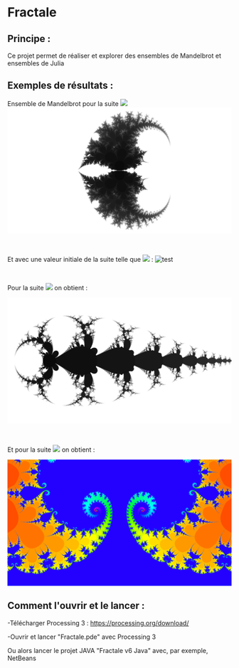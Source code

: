 # Fractale

## Principe :
Ce projet permet de réaliser et explorer des ensembles de Mandelbrot et ensembles de Julia

## Exemples de résultats :

Ensemble de Mandelbrot pour la suite <img src="https://latex.codecogs.com/gif.latex?z_{n+1}=cos(z_n)+1/c" /> 
![test](Fractale-Mandelbrot/Resultat/Fractale-2013-221111112000110.png)

<br />

Et avec une valeur initiale de la suite telle que <img src="https://latex.codecogs.com/gif.latex?z_{0}=2.5e^{i\theta}" /> :
![test](Fractale-Mandelbrot/Resultat/FractaleMandelbrotSuite2-720i-r=2500.gif)

<br />

Pour la suite <img src="https://latex.codecogs.com/gif.latex?z_{n+1}=sh(\frac{z_n}{c})+ch(\frac{z_n}{c})" /> on obtient :

![test](Fractale-Mandelbrot/Resultat/Fractale-85881-2,2,1,1,1,1,0,1,1,1,0,0,23.png)

<br />

Et pour la suite <img src="https://latex.codecogs.com/gif.latex?z_{n+1}=\frac{sin(z_n)}{c+1}+c" /> on obtient :

![test](Fractale-Mandelbrot/Resultat/Fractale-j-74311-2,2,1,1,1,1,0,1,1,1,244,0,24,,6,,244,170,1,0.268.png)

## Comment l'ouvrir et le lancer :
-Télécharger Processing 3 : https://processing.org/download/

-Ouvrir et lancer "Fractale.pde" avec Processing 3



Ou alors lancer le projet JAVA "Fractale v6 Java" avec, par exemple, NetBeans

